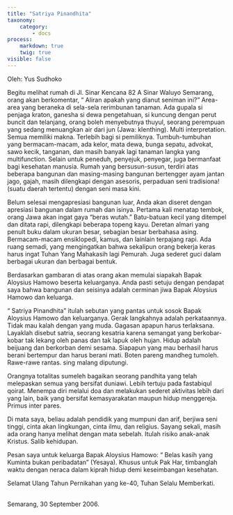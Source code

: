 ```yaml
---
title: "Satriya Pinandhita"
taxonomy:
    category:
        - docs
process:
    markdown: true
    twig: true
visible: false
---
```


Oleh: Yus Sudhoko

Begitu melihat rumah di Jl. Sinar Kencana 82 A Sinar Waluyo Semarang, orang akan berkomentar, “ Aliran apakah yang dianut seniman ini?” Area-area yang beraneka di sela-sela rerimbunan tanaman. Ada gupala si penjaga kraton, ganesha si dewa pengetahuan, si kuncung dengan perut buncit dan telanjang, orang boleh menyebutnya thuyul, seorang perempuan yang sedang menuangkan air dari jun (Jawa: klenthing). Multi interpretation. Semua memiliki makna. Terlebih bagi si pemiliknya. Tumbuh-tumbuhan yang bermacam-macam, ada kelor, mata dewa, bunga sepatu, advokat, sawo kecik, tanganan, dan masih banyak lagi tanaman langka yang multifunction. Selain untuk peneduh, penyejuk, penyegar, juga bermanfaat bagi kesehatan manusia. Rumah yang bersusun-susun, terdiri atas beberapa bangunan dan masing-masing bangunan bertengger ayam jantan jago, gajah, masih dilengkapi dengan asesoris, perpaduan seni tradisiona! (suatu daerah tertentu) dengan seni masa kini.

Belum selesai mengapresiasi bangunan luar, Anda akan diseret dengan apresiasi bangunan dalam rumah dan isinya. Pertama kali menatap tembok, orang Jawa akan ingat gaya “beras wutah.” Batu-batuan kecil yang ditempel dan ditata rapi, dilengkapi beberapa topeng kayu. Deretan almari yang penult buku dalam ukuran besar, sebagian besar berbahasa asing. Bermacam-macam ensiklopedi, kamus, dan lainlain terpajang rapi. Ada ruang semadi, yang mengingatkan bahwa sekalipun orang bekerja keras harus ingat Tuhan Yang Mahakasih lagi Pemurah. Juga sederet guci dalam berbagai ukuran dan berbagai bentuk.

Berdasarkan gambaran di atas orang akan memulai siapakah Bapak Aloysius Hamowo beserta keluarganya. Anda pasti setuju dengan pendapat saya bahwa bangunan dan seisinya adalah cerminan jiwa Bapak Aloysius Hamowo dan keluarga.

“ Satriya Pinandhita” itulah sebutan yang pantas untuk sosok Bapak Aloysius Hamowo dan keluarganya. Gerak langkahnya adalah perkataannya. Tidak mau kalah dengan yang muda. Gagasan apapun harus terlaksana. Layaklah disebut satria, seorang kesatria karena semangat yang berkobar-kobar tak lekang oleh panas dan tak lapuk oleh hujan. Hidup adalah beijuang dan berkorban demi sesama. Siapapun yang mau berhasil harus berani bertempur dan harus berani mati. Boten pareng mandheg tumoleh. Rawe-rawe rantas. sing malang diputungi.

Orangnya totalitas sumeleh bagaikan seorang pandhita yang telah melepaskan semua yang bersifat duniawi. Lebih tertuju pada fastabiqul qoirat. Menempa diri melalui doa dan melakukan sederet aktivitas lebih dari yang lain, baik yang bersifat kemasyarakatan maupun hidup menggereja. Primus inter pares.

Di mata saya, beliau adalah pendidik yang mumpuni dan arif, berjiwa seni tinggi, cinta akan lingkungan, cinta ilmu, dan religius. Sayang sekali, masih ada orang hanya melihat dengan mata sebelah. Itulah risiko anak-anak Kristus. Salib kehidupan.

Pesan saya untuk keluarga Bapak Aloysius Hamowo: “ Belas kasih yang Kuminta bukan peribadatan” (Yesaya). Khusus untuk Pak Har, timbanglah waktu dengan neraca dalam kiprah hidup demi keseimbangan kesehatan.

Selamat Ulang Tahun Pernikahan yang ke-40, Tuhan Selalu Memberkati.

</br>
Semarang, 30 September 2006.

